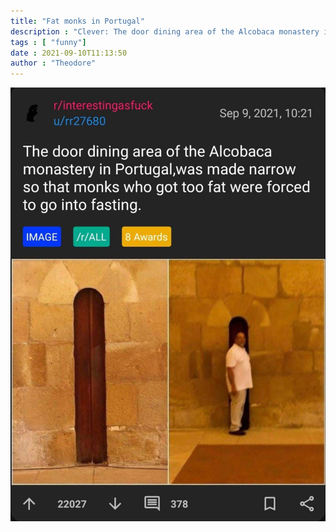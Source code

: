 ```yaml
---
title: "Fat monks in Portugal" 
description : "Clever: The door dining area of the Alcobaca monastery in Portugal,was made narrow so that monks who got too fat were forced to go into fasting" 
tags : [ "funny"]
date : 2021-09-10T11:13:50
author : "Theodore" 
---
```


![Fat monks in Portugal](/img/blog-posts/fat-monks.jpg)